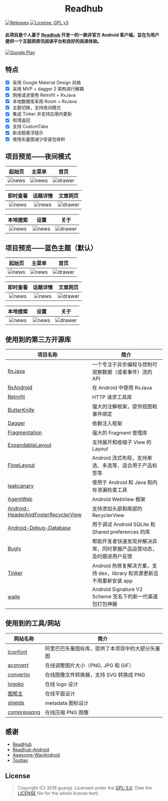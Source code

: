 <h1 align="center">Readhub</h1>

[![Releases](https://img.shields.io/badge/API-21%2B-brightgreen.svg)](https://www.coolapk.com/apk/com.jeez.guanpj.jreadhub)
[![License: GPL v3](https://img.shields.io/badge/License-GPL%20v3-blue.svg)](https://www.gnu.org/licenses/gpl-3.0)

#### 此项目是个人基于 [Readhub](https://readhub.me) 开发一的一款非官方 Android 客户端，旨在为用户提供一个互联网资讯阅读平台和良好的阅读体验。

[![Google Play](https://raw.githubusercontent.com/guanpj/JReadhub/master/img/google_play.png?raw=true)](https://play.google.com/store/apps/details?id=com.jeez.guanpj.jreadhub)

## 特点

- [x] 采用 Google Material Design 风格
- [x] 采用 MVP + dagger 2 架构进行解耦
- [x] 网络请求使用 Retrofit + RxJava
- [x] 本地数据库采用 Room + RxJava
- [x] 主题切换，支持夜间模式
- [x] 集成 Tinker 并支持应用内更新
- [x] 侧滑返回
- [x] 支持 CustomTabs
- [x] 新话题悬浮提示
- [x] 使用矢量图减少安装包体积

## 项目预览——夜间模式

| 起始页 | 主菜单 | 首页 |
|:-:|:-:|:-:|
| ![news](https://raw.githubusercontent.com/guanpj/JReadhub/master/img/dark-splash.png?raw=true) | ![news](https://raw.githubusercontent.com/guanpj/JReadhub/master/img/dark-menu.png?raw=true) | ![drawer](https://raw.githubusercontent.com/guanpj/JReadhub/master/img/dark-main.png?raw=true) |

| 即时查看 | 话题详情 | 文章网页 |
|:-:|:-:|:-:|
| ![news](https://raw.githubusercontent.com/guanpj/JReadhub/master/img/dark-instant.png?raw=true) | ![news](https://raw.githubusercontent.com/guanpj/JReadhub/master/img/dark-topic.png?raw=true) | ![drawer](https://raw.githubusercontent.com/guanpj/JReadhub/master/img/dark-article.png?raw=true) |

| 本地搜索 | 设置 | 关于 |
|:-:|:-:|:-:|
| ![news](https://raw.githubusercontent.com/guanpj/JReadhub/master/img/dark-search.png?raw=true) | ![news](https://raw.githubusercontent.com/guanpj/JReadhub/master/img/dark-setting.png?raw=true) | ![drawer](https://raw.githubusercontent.com/guanpj/JReadhub/master/img/dark-about.png?raw=true) |


## 项目预览——蓝色主题（默认）

| 起始页 | 主菜单 | 首页 |
|:-:|:-:|:-:|
| ![news](https://raw.githubusercontent.com/guanpj/JReadhub/master/img/blue-splash.png?raw=true) | ![news](https://raw.githubusercontent.com/guanpj/JReadhub/master/img/blue-menu.png?raw=true) | ![drawer](https://raw.githubusercontent.com/guanpj/JReadhub/master/img/blue-main.png?raw=true) |

| 即时查看 | 话题详情 | 文章网页 |
|:-:|:-:|:-:|
| ![news](https://raw.githubusercontent.com/guanpj/JReadhub/master/img/blue-instant.png?raw=true) | ![news](https://raw.githubusercontent.com/guanpj/JReadhub/master/img/blue-topic.png?raw=true) | ![drawer](https://raw.githubusercontent.com/guanpj/JReadhub/master/img/blue-article.png?raw=true) |

| 本地搜索 | 设置 | 关于 |
|:-:|:-:|:-:|
| ![news](https://raw.githubusercontent.com/guanpj/JReadhub/master/img/blue-search.png?raw=true) | ![news](https://raw.githubusercontent.com/guanpj/JReadhub/master/img/blue-setting.png?raw=true) | ![drawer](https://raw.githubusercontent.com/guanpj/JReadhub/master/img/blue-about.png?raw=true) |

## 使用到的第三方开源库

项目名称 | 简介
  -------- | ------
[RxJava](https://github.com/ReactiveX/RxJava) | 一个专注于异步编程与控制可观察数据（或者事件）流的 API
[RxAndroid](https://github.com/ReactiveX/RxAndroid) | 在 Android 中使用 RxJava
[Retrofit](https://github.com/square/retrofit) | HTTP 请求工具库
[ButterKnife](https://github.com/JakeWharton/butterknife) | 强大的注解框架，提供视图和事件绑定
[Dagger](https://github.com/google/dagger) | 依赖注入框架
[Fragmentation](https://github.com/YoKeyword/Fragmentation) | 强大的 Fragment 管理库
[ExpandableLayout](https://github.com/cachapa/ExpandableLayout) | 支持展开和收缩子 View 的 Layout
[FlowLayout](https://github.com/hongyangAndroid/FlowLayout) | Android 流式布局，支持单选、多选等，适合用于产品标签等
[leakcanary](https://github.com/square/leakcanary) | 使用于 Android 和 Java 和内存泄漏检查工具
[AgentWeb](https://github.com/Justson/AgentWeb) | Android WebView 框架
[Android-HeaderAndFooterRecyclerView](https://github.com/TakWolf/Android-HeaderAndFooterRecyclerView) | 支持添加头部和尾部的 RecyclerView
[Android-Debug-Database](https://github.com/amitshekhariitbhu/Android-Debug-Database) | 用于调试 Android SQLite 和 Shared preferences 的库
[Bugly](https://bugly.qq.com/v2/) | 帮助开发者快速发现并解决异常，同时掌握产品运营动态，及时跟进用户反馈
[Tinker](https://github.com/Tencent/tinker) | Android 热修复解决方案，支持 dex，library 和资源更新且不用重新安装 app
[walle](https://github.com/Meituan-Dianping/walle) | Android Signature V2 Scheme 签名下的新一代渠道包打包神器

## 使用到的工具/网站

网站名称 | 简介
  -------- | ------
[Iconfont](http://www.iconfont.cn/) | 阿里巴巴矢量图标库，提供了本项目中的大部分矢量图
[aconvert](https://www.aconvert.com/cn/image/resize/) | 在线调整图片大小（PNG, JPG 和 GIF）
[convertio](https://convertio.co/zh/png-converter/) | 在线图像文件转换器，支持 SVG 转换成 PNG
[logoko](http://www.logoko.com.cn/design) | 在线 logo 设计
[图帮主](http://www.tubangzhu.com/) | 在线平面设计
[shields](https://shields.io/) | metadata 图标设计
[compresspng](https://compresspng.com/zh/) | 在线压缩 PNG 图像

## 感谢

- [ReadHub](https://github.com/BryantPang/ReadHub)
- [Readhub-Android](https://github.com/TakWolf/Readhub-Android)
- [Awesome-WanAndroid](https://github.com/JsonChao/Awesome-WanAndroid)
- [Toutiao](https://github.com/iMeiji/Toutiao)

## License
> Copyright (C) 2018 guanpj.
> Licensed under the [GPL-3.0](https://www.gnu.org/licenses/gpl.html).
> (See the [LICENSE](https://github.com/guanpj/JReadhub/blob/master/LICENSE) file for the whole license text)
